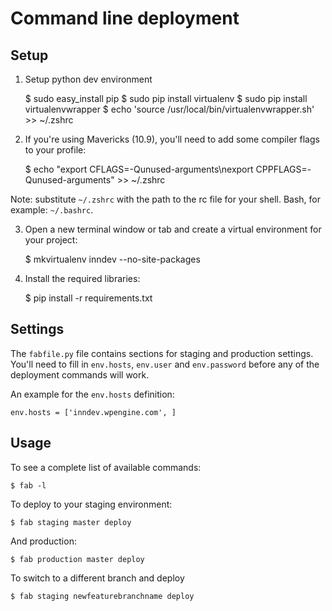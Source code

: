 # Command line deployment

## Setup

1. Setup python dev environment

    $ sudo easy_install pip
    $ sudo pip install virtualenv
    $ sudo pip install virtualenvwrapper
    $ echo 'source /usr/local/bin/virtualenvwrapper.sh' >> ~/.zshrc

2. If you're using Mavericks (10.9), you'll need to add some compiler flags to your profile:

    $ echo "export CFLAGS=-Qunused-arguments\nexport CPPFLAGS=-Qunused-arguments" >> ~/.zshrc

Note: substitute `~/.zshrc` with the path to the rc file for your shell. Bash, for example: `~/.bashrc`.

3. Open a new terminal window or tab and create a virtual environment for your project:

    $ mkvirtualenv inndev --no-site-packages

4. Install the required libraries:

    $ pip install -r requirements.txt


## Settings

The `fabfile.py` file contains sections for staging and production settings. You'll need to fill in `env.hosts`, `env.user` and `env.password` before any of the deployment commands will work.

An example for the `env.hosts` definition:

    env.hosts = ['inndev.wpengine.com', ]


## Usage

To see a complete list of available commands:

    $ fab -l

To deploy to your staging environment:

    $ fab staging master deploy

And production:

    $ fab production master deploy

To switch to a different branch and deploy

    $ fab staging newfeaturebranchname deploy
